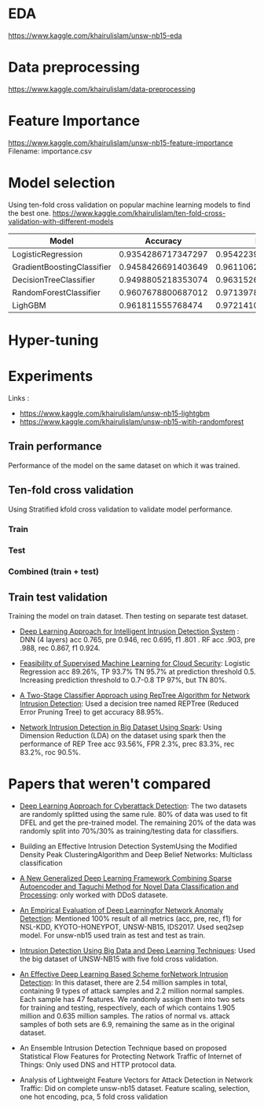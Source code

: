 # EDA 
https://www.kaggle.com/khairulislam/unsw-nb15-eda

# Data preprocessing
https://www.kaggle.com/khairulislam/data-preprocessing

# Feature Importance
https://www.kaggle.com/khairulislam/unsw-nb15-feature-importance
Filename: importance.csv

# Model selection
Using ten-fold cross validation on popular machine learning models 
to find the best one.
https://www.kaggle.com/khairulislam/ten-fold-cross-validation-with-different-models

| Model | Accuracy | F1 |
 --- | ---  | ----
LogisticRegression	| 0.9354286717347297	| 0.9542239342896803
GradientBoostingClassifier	| 0.9458426691403649	| 0.9611062449808958
DecisionTreeClassifier	| 0.9498805218353074	| 0.9631526109252336
RandomForestClassifier	| 0.9607678800687012	| 0.9713978736211478
LighGBM | 0.961811555768474 | 0.9721410918894631


# Hyper-tuning

# Experiments
Links :
* https://www.kaggle.com/khairulislam/unsw-nb15-lightgbm
* https://www.kaggle.com/khairulislam/unsw-nb15-witih-randomforest
## Train performance
Performance of the model on the same dataset on which it was trained.



## Ten-fold cross validation
Using Stratified kfold cross validation to validate model performance.
### Train
### Test

### Combined (train + test)

## Train test validation
Training the model on train dataset. Then testing on separate test dataset. 

* [Deep Learning Approach for Intelligent Intrusion Detection System](https://ieeexplore.ieee.org/stamp/stamp.jsp?arnumber=8681044) :
DNN (4 layers) acc 0.765, pre 0.946, rec 0.695, f1 .801 . RF acc .903, pre .988, rec 0.867, f1 0.924.
* [Feasibility of Supervised Machine Learning for Cloud
Security](https://arxiv.org/ftp/arxiv/papers/1810/1810.09878.pdf):
Logistic Regression acc 89.26%, TP 93.7% TN 95.7% at prediction threshold 0.5. Increasing
prediction threshold to 0.7-0.8 TP 97%, but TN 80%.

* [A Two-Stage Classifier Approach using RepTree Algorithm for Network Intrusion Detection](https://www.researchgate.net/profile/Mustapha_Belouch2/publication/318099406_A_Two-Stage_Classifier_Approach_using_RepTree_Algorithm_for_Network_Intrusion_Detection/links/5b2e227c4585150d23c66a27/A-Two-Stage-Classifier-Approach-using-RepTree-Algorithm-for-Network-Intrusion-Detection.pdf):
Used a decision tree named REPTree (Reduced Error Pruning Tree) to get accuracy 88.95%.
* [Network Intrusion Detection in Big Dataset Using Spark](file:///E:/Git%20projects/Anomaly%20Detection%20on%20UNSW-NB15/Related%20papers/Network%20Intrusion%20Detection%20in%20Big%20Dataset%20Using%20Spark.pdf):
Using Dimension Reduction (LDA) on the dataset using spark then the performance of REP Tree
acc 93.56%, FPR 2.3%, prec 83.3%, rec 83.2%, roc 90.5%.

# Papers that weren't compared
* [Deep Learning Approach for Cyberattack Detection](https://www.researchgate.net/profile/Liyuan_Liu23/publication/326563074_Deep_learning_approach_for_cyberattack_detection/links/5c01abf092851c63cab2aabb/Deep-learning-approach-for-cyberattack-detection.pdf):
The two datasets are randomly splitted using the same rule.
80% of data was used to fit DFEL and get the pre-trained
model. The remaining 20% of the data was randomly split
into 70%/30% as training/testing data for classifiers.

* Building an Effective Intrusion Detection SystemUsing the Modified Density Peak ClusteringAlgorithm and Deep Belief Networks:
Multiclass classification

* [A New Generalized Deep Learning Framework
Combining Sparse Autoencoder and Taguchi Method for
Novel Data Classification and Processing](http://downloads.hindawi.com/journals/mpe/2018/3145947.pdf): only worked with DDoS datasete.
* [An Empirical Evaluation of Deep Learningfor Network Anomaly Detection](https://ieeexplore.ieee.org/stamp/stamp.jsp?arnumber=8846674):
Mentioned 100% result of all metrics (acc, pre, rec, f1) for NSL-KDD, KYOTO-HONEYPOT, UNSW-NB15, IDS2017. Used seq2sep 
model. For unsw-nb15 used  train as test and test as train.

* [Intrusion Detection Using Big Data and Deep Learning Techniques](https://dl.acm.org/doi/pdf/10.1145/3299815.3314439):
Used the big dataset of UNSW-NB15 with five fold cross validation.
* [An Effective Deep Learning Based Scheme forNetwork Intrusion Detection](https://ieeexplore.ieee.org/abstract/document/8546162):
In this dataset, there are 2.54 million samples in total,
containing 9 types of attack samples and 2.2 million normal
samples. Each sample has 47 features. We randomly assign
them into two sets for training and testing, respectively, each
of which contains 1.905 million and 0.635 million samples.
The ratios of normal vs. attack samples of both sets are 6.9,
remaining the same as in the original dataset.
* An Ensemble Intrusion Detection Technique
based on proposed Statistical Flow Features for
Protecting Network Traffic of Internet of Things: 
Only used DNS and HTTP protocol data.

* Analysis of Lightweight Feature Vectors for Attack
Detection in Network Traffic: Did on complete unsw-nb15 dataset. Feature scaling, selection, one hot encoding, pca, 5 fold cross validation